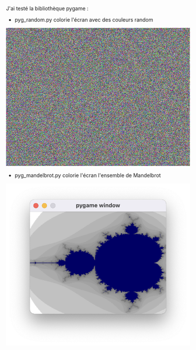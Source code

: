 J'ai testé la bibliothèque pygame :
* pyg_random.py colorie l'écran avec des couleurs random 

![pyg_random.png](./pyg_random.png)

* pyg_mandelbrot.py colorie l'écran l'ensemble de Mandelbrot 

![pyg_mandelbrot.png](./pyg_mandelbrot.png)
